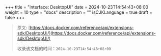 +++
title = "Interface: DesktopUI"
date = 2024-10-23T14:54:43+08:00
weight = 10
type = "docs"
description = ""
isCJKLanguage = true
draft = false
+++

> 原文: [https://docs.docker.com/reference/api/extensions-sdk/DesktopUI/](https://docs.docker.com/reference/api/extensions-sdk/DesktopUI/)
>
> 收录该文档的时间：`2024-10-23T14:54:43+08:00`
